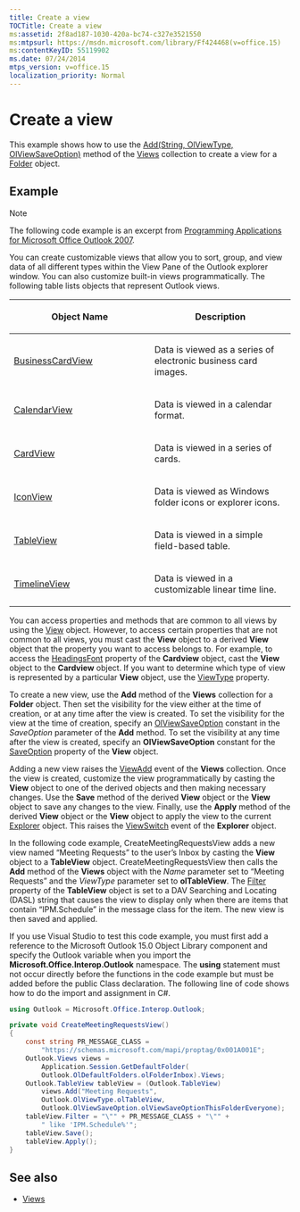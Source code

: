 ```yaml
---
title: Create a view
TOCTitle: Create a view
ms:assetid: 2f8ad187-1030-420a-bc74-c327e3521550
ms:mtpsurl: https://msdn.microsoft.com/library/Ff424468(v=office.15)
ms:contentKeyID: 55119902
ms.date: 07/24/2014
mtps_version: v=office.15
localization_priority: Normal
---
```


# Create a view

This example shows how to use the [Add(String, OlViewType, OlViewSaveOption)](https://msdn.microsoft.com/library/bb643986\(v=office.15\)) method of the [Views](https://msdn.microsoft.com/library/bb644226\(v=office.15\)) collection to create a view for a [Folder](https://msdn.microsoft.com/library/bb645774\(v=office.15\)) object.

## Example

> [!NOTE] 
> The following code example is an excerpt from [Programming Applications for Microsoft Office Outlook 2007](https://www.amazon.com/gp/product/0735622493?ie=UTF8&tag=msmsdn-20&linkCode=as2&camp=1789&creative=9325&creativeASIN=0735622493).


You can create customizable views that allow you to sort, group, and view data of all different types within the View Pane of the Outlook explorer window. You can also customize built-in views programmatically. The following table lists objects that represent Outlook views.

<table>
<colgroup>
<col style="width: 50%" />
<col style="width: 50%" />
</colgroup>
<thead>
<tr class="header">
<th><p>Object Name</p></th>
<th><p>Description</p></th>
</tr>
</thead>
<tbody>
<tr class="odd">
<td><p><a href="https://msdn.microsoft.com/library/bb646315(v=office.15)">BusinessCardView</a></p></td>
<td><p>Data is viewed as a series of electronic business card images.</p></td>
</tr>
<tr class="even">
<td><p><a href="https://msdn.microsoft.com/library/bb622874(v=office.15)">CalendarView</a></p></td>
<td><p>Data is viewed in a calendar format.</p></td>
</tr>
<tr class="odd">
<td><p><a href="https://msdn.microsoft.com/library/bb609216(v=office.15)">CardView</a></p></td>
<td><p>Data is viewed in a series of cards.</p></td>
</tr>
<tr class="even">
<td><p><a href="https://msdn.microsoft.com/library/bb612031(v=office.15)">IconView</a></p></td>
<td><p>Data is viewed as Windows folder icons or explorer icons.</p></td>
</tr>
<tr class="odd">
<td><p><a href="https://msdn.microsoft.com/library/bb608854(v=office.15)">TableView</a></p></td>
<td><p>Data is viewed in a simple field-based table.</p></td>
</tr>
<tr class="even">
<td><p><a href="https://msdn.microsoft.com/library/bb609455(v=office.15)">TimelineView</a></p></td>
<td><p>Data is viewed in a customizable linear time line.</p></td>
</tr>
</tbody>
</table>


You can access properties and methods that are common to all views by using the [View](https://msdn.microsoft.com/library/bb647396\(v=office.15\)) object. However, to access certain properties that are not common to all views, you must cast the **View** object to a derived **View** object that the property you want to access belongs to. For example, to access the [HeadingsFont](https://msdn.microsoft.com/library/bb612522\(v=office.15\)) property of the **Cardview** object, cast the **View** object to the **Cardview** object. If you want to determine which type of view is represented by a particular **View** object, use the [ViewType](https://msdn.microsoft.com/library/bb623693\(v=office.15\)) property.

To create a new view, use the **Add** method of the **Views** collection for a **Folder** object. Then set the visibility for the view either at the time of creation, or at any time after the view is created. To set the visibility for the view at the time of creation, specify an [OlViewSaveOption](https://msdn.microsoft.com/library/bb647502\(v=office.15\)) constant in the *SaveOption* parameter of the **Add** method. To set the visibility at any time after the view is created, specify an **OlViewSaveOption** constant for the [SaveOption](https://msdn.microsoft.com/library/bb646426\(v=office.15\)) property of the **View** object. 

Adding a new view raises the [ViewAdd](https://msdn.microsoft.com/library/bb647550\(v=office.15\)) event of the **Views** collection. Once the view is created, customize the view programmatically by casting the **View** object to one of the derived objects and then making necessary changes. Use the **Save** method of the derived **View** object or the **View** object to save any changes to the view. Finally, use the **Apply** method of the derived **View** object or the **View** object to apply the view to the current [Explorer](https://msdn.microsoft.com/library/bb623678\(v=office.15\)) object. This raises the [ViewSwitch](https://msdn.microsoft.com/library/bb644066\(v=office.15\)) event of the **Explorer** object.

In the following code example, CreateMeetingRequestsView adds a new view named “Meeting Requests” to the user’s Inbox by casting the **View** object to a **TableView** object. CreateMeetingRequestsView then calls the **Add** method of the **Views** object with the *Name* parameter set to “Meeting Requests” and the *ViewType* parameter set to **olTableView**. The [Filter](https://msdn.microsoft.com/library/bb610296\(v=office.15\)) property of the **TableView** object is set to a DAV Searching and Locating (DASL) string that causes the view to display only when there are items that contain “IPM.Schedule” in the message class for the item. The new view is then saved and applied.

If you use Visual Studio to test this code example, you must first add a reference to the Microsoft Outlook 15.0 Object Library component and specify the Outlook variable when you import the **Microsoft.Office.Interop.Outlook** namespace. The **using** statement must not occur directly before the functions in the code example but must be added before the public Class declaration. The following line of code shows how to do the import and assignment in C\#.

```csharp
using Outlook = Microsoft.Office.Interop.Outlook;
```


```csharp
private void CreateMeetingRequestsView()
{
    const string PR_MESSAGE_CLASS =
        "https://schemas.microsoft.com/mapi/proptag/0x001A001E";
    Outlook.Views views =
        Application.Session.GetDefaultFolder(
        Outlook.OlDefaultFolders.olFolderInbox).Views;
    Outlook.TableView tableView = (Outlook.TableView)
        views.Add("Meeting Requests",
        Outlook.OlViewType.olTableView,
        Outlook.OlViewSaveOption.olViewSaveOptionThisFolderEveryone);
    tableView.Filter = "\"" + PR_MESSAGE_CLASS + "\"" +
        " like 'IPM.Schedule%'";
    tableView.Save();
    tableView.Apply();
}
```

## See also

- [Views](views.md)

